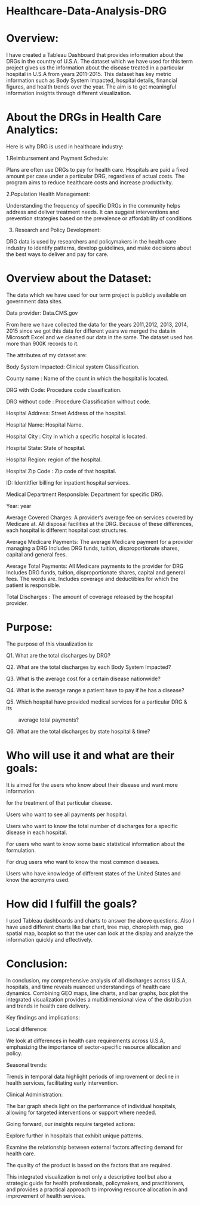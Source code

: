 # Healthcare-Data-Analysis-DRG


# Overview: 

I have created a Tableau Dashboard that provides information about the DRGs in the country of U.S.A. The dataset which we have used for this term project gives us the information about the disease treated in a particular hospital in U.S.A from years 2011-2015. This dataset has key metric information such as Body System Impacted, hospital details, financial figures, and health trends over the year. The aim is to get meaningful information insights through different visualization. 

 

# About the DRGs in Health Care Analytics: 

Here is why DRG is used in healthcare industry: 

1.Reimbursement and Payment Schedule: 

Plans are often use DRGs to pay for health care. Hospitals are paid a fixed amount per case under a particular DRG, regardless of actual costs. The program aims to reduce healthcare costs and increase productivity. 

2.Population Health Management: 

Understanding the frequency of specific DRGs in the community helps address and deliver treatment needs. It can suggest interventions and prevention strategies based on the prevalence or affordability of conditions 

3. Research and Policy Development: 

DRG data is used by researchers and policymakers in the health care industry to identify patterns, develop guidelines, and make decisions about the best ways to deliver and pay for care. 

 

 

# Overview about the Dataset: 

The data which we have used for our term project is publicly available on government data sites. 

Data provider:  Data.CMS.gov 

From here we have collected the data for the years 2011,2012, 2013, 2014, 2015 since we got this data for different years we merged the data in Microsoft Excel and we cleaned our data in the same. The dataset used has more than 900K records to it. 

The attributes of my dataset are: 

Body System Impacted: Clinical system Classification. 

County name : Name of the count in which the  hospital is located. 

DRG with Code: Procedure code classification. 

DRG without code : Procedure Classification  without code.  

Hospital Address: Street Address of the hospital. 

Hospital Name: Hospital Name. 

Hospital City : City in which a specific hospital is located. 

Hospital State: State of hospital. 

Hospital Region: region of the hospital. 

Hospital Zip Code : Zip code of that hospital. 

ID: Identitfier billing for inpatient hospital services.   

Medical Department Responsible: Department for specific DRG. 

Year: year  

Average Covered Charges: A provider’s average fee on services covered by Medicare at. All disposal facilities at the DRG. Because of these differences, each hospital is different hospital cost structures. 

Average Medicare Payments: The average Medicare payment for a provider managing a DRG Includes DRG funds, tuition, disproportionate shares, capital and general fees. 

Average Total Payments: All Medicare payments to the provider for DRG Includes DRG funds, tuition, disproportionate shares, capital and general fees. The words are. Includes coverage and deductibles for which the patient is responsible. 

Total Discharges : The amount of coverage released by the hospital provider. 

 

 

# Purpose: 

The purpose of this visualization is: 

Q1. What are the total discharges by DRG? 

Q2. What are the total discharges by each Body System Impacted? 

Q3. What is the average cost for a certain disease nationwide? 

Q4. What is the average range a patient have to pay if he has a disease? 

Q5. Which hospital have provided medical services for a particular DRG & its  

          average total payments? 

Q6. What are the total discharges by state hospital & time? 

 

# Who will use it and what are their goals: 

It is aimed for the users who know about their disease and want more information. 

for the treatment of that particular disease. 

Users who want to see all payments per hospital. 

Users who want to know the total number of discharges for a specific disease in each hospital. 

For users who want to know some basic statistical information about the formulation. 

For drug users who want to know the most common diseases. 

Users who have knowledge of different states of the United States and know the acronyms used. 

 

# How did I fulfill the goals? 

I used Tableau dashboards and charts to answer the above questions. Also I have used different charts like bar chart, tree map, choropleth map, geo spatial map, boxplot so that the user can look at the display and analyze the information quickly and effectively. 

 

 


# Conclusion: 

In conclusion, my comprehensive analysis of all discharges across U.S.A, hospitals, and time reveals nuanced understandings of health care dynamics. Combining GEO maps, line charts, and bar graphs, box plot the integrated visualization provides a multidimensional view of the distribution and trends in health care delivery. 

Key findings and implications: 

 

Local difference: 

We look at differences in health care requirements across U.S.A, emphasizing the importance of sector-specific resource allocation and policy. 

 

Seasonal trends: 

Trends in temporal data highlight periods of improvement or decline in health services, facilitating early intervention. 

 

Clinical Administration: 

The bar graph sheds light on the performance of individual hospitals, allowing for targeted interventions or support where needed. 

 

Going forward, our insights require targeted actions: 

 

Explore further in hospitals that exhibit unique patterns. 

Examine the relationship between external factors affecting demand for health care. 

The quality of the product is based on the factors that are required. 

This integrated visualization is not only a descriptive tool but also a strategic guide for health professionals, policymakers, and practitioners, and provides a practical approach to improving resource allocation in and improvement of health services. 

 

 

 

 
